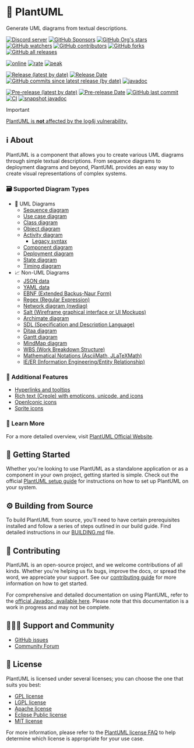 # 🌱 PlantUML

Generate UML diagrams from textual descriptions.

[![Discord server](https://img.shields.io/discord/1083727021328306236?color=5865F2&logo=discord&logoColor=white)](https://discord.gg/sXhzexAQGh)
[![GitHub Sponsors](https://img.shields.io/github/sponsors/plantuml?logo=github)](https://github.com/sponsors/plantuml/)
[![GitHub Org's stars](https://img.shields.io/github/stars/plantuml)](https://github.com/plantuml/plantuml/stargazers/)
[![GitHub watchers](https://img.shields.io/github/watchers/plantuml/plantuml)](https://github.com/plantuml/plantuml/watchers/)
[![GitHub contributors](https://img.shields.io/github/contributors-anon/plantuml/plantuml?color=blue)](https://github.com/plantuml/plantuml/graphs/contributors)
[![GitHub forks](https://img.shields.io/github/forks/plantuml/plantuml)](https://github.com/plantuml/plantuml/network/)
[![GitHub all releases](https://img.shields.io/sourceforge/dt/plantuml?color=blue)](https://github.com/plantuml/plantuml/releases)

[![online](https://img.shields.io/endpoint?url=https://www.plantuml.com/plantuml/badge)](https://www.plantuml.com/plantuml)
[![rate](https://img.shields.io/endpoint?url=https://www.plantuml.com/plantuml/rate)](https://www.plantuml.com/plantuml)
[![peak](https://img.shields.io/endpoint?url=https://www.plantuml.com/plantuml/rate?peak)](https://www.plantuml.com/plantuml)

[![Release (latest by date)](https://img.shields.io/github/v/release/plantuml/plantuml)](https://github.com/plantuml/plantuml/releases/latest)
[![Release Date](https://img.shields.io/github/release-date/plantuml/plantuml?color=blue)](https://github.com/plantuml/plantuml/releases/latest)
[![GitHub commits since latest release (by date)](https://img.shields.io/github/commits-since/plantuml/plantuml/latest)](https://github.com/plantuml/plantuml/commits/)
[![javadoc](https://javadoc.io/badge2/net.sourceforge.plantuml/plantuml-gplv2/javadoc.svg)](https://javadoc.io/doc/net.sourceforge.plantuml/plantuml-gplv2)

[![Pre-release (latest by date)](https://img.shields.io/github/v/release/plantuml/plantuml?color=chocolate&include_prereleases)](https://github.com/plantuml/plantuml/releases/tag/snapshot)
[![Pre-release Date](https://img.shields.io/github/release-date-pre/plantuml/plantuml?color=chocolate)](https://github.com/plantuml/plantuml/releases/tag/snapshot)
[![GitHub last commit](https://img.shields.io/github/last-commit/plantuml/plantuml?color=chocolate)](https://github.com/plantuml/plantuml/commits/)
[![CI](https://github.com/plantuml/plantuml/actions/workflows/ci.yml/badge.svg?color=chocolate)](https://github.com/plantuml/plantuml/actions/workflows/ci.yml)
[![snapshot javadoc](https://img.shields.io/badge/javadoc-snapshot-chocolate.svg?logo=github)](https://plantuml.github.io/plantuml/)

> [!IMPORTANT]
> [PlantUML is **not** affected by the log4j vulnerability.](https://github.com/plantuml/plantuml/issues/826)

## ℹ️ About

PlantUML is a component that allows you to create various UML diagrams through simple textual descriptions. From sequence diagrams to deployment diagrams and beyond, PlantUML provides an easy way to create visual representations of complex systems.

### 🗃️ Supported Diagram Types

- 🧩 UML Diagrams
  - [Sequence diagram](http://plantuml.com/sequence-diagram)
  - [Use case diagram](http://plantuml.com/use-case-diagram)
  - [Class diagram](http://plantuml.com/class-diagram)
  - [Object diagram](http://plantuml.com/object-diagram)
  - [Activity diagram](http://plantuml.com/activity-diagram-beta)
    - [Legacy syntax](http://plantuml.com/activity-diagram-legacy)
  - [Component diagram](http://plantuml.com/component-diagram)
  - [Deployment diagram](http://plantuml.com/deployment-diagram)
  - [State diagram](http://plantuml.com/state-diagram)
  - [Timing diagram](http://plantuml.com/timing-diagram)
- 📈 Non-UML Diagrams
  - [JSON data](http://plantuml.com/json)
  - [YAML data](http://plantuml.com/yaml)
  - [EBNF (Extended Backus-Naur Form)](http://plantuml.com/ebnf)
  - [Regex (Regular Expression)](http://plantuml.com/regex)
  - [Network diagram (nwdiag)](http://plantuml.com/nwdiag)
  - [Salt (Wireframe graphical interface or UI Mockups)](http://plantuml.com/salt)
  - [Archimate diagram](http://plantuml.com/archimate-diagram)
  - [SDL (Specification and Description Language)](http://plantuml.com/activity-diagram-beta#sdl)
  - [Ditaa diagram](http://plantuml.com/ditaa)
  - [Gantt diagram](http://plantuml.com/gantt-diagram)
  - [MindMap diagram](http://plantuml.com/mindmap-diagram)
  - [WBS (Work Breakdown Structure)](http://plantuml.com/wbs-diagram)
  - [Mathematical Notations (AsciiMath, JLaTeXMath)](http://plantuml.com/ascii-math)
  - [IE/ER (Information Engineering/Entity Relationship)](http://plantuml.com/ie-diagram)

### 📣 Additional Features

- [Hyperlinks and tooltips](http://plantuml.com/link)
- [Rich text (Creole) with emoticons, unicode, and icons](http://plantuml.com/creole)
- [OpenIconic icons](http://plantuml.com/openiconic)
- [Sprite icons](http://plantuml.com/sprite)

### 📖 Learn More

For a more detailed overview, visit [PlantUML Official Website](https://plantuml.com/).

## 🚀 Getting Started

Whether you're looking to use PlantUML as a standalone application or as a component in your own project, getting started is simple. Check out the official [PlantUML setup guide](https://plantuml.com/starting) for instructions on how to set up PlantUML on your system.

## ⚙️ Building from Source

To build PlantUML from source, you'll need to have certain prerequisites installed and follow a series of steps outlined in our build guide. Find detailed instructions in our [BUILDING.md](https://github.com/plantuml/plantuml/blob/master/BUILDING.md) file.

## 🧱 Contributing

PlantUML is an open-source project, and we welcome contributions of all kinds. Whether you're helping us fix bugs, improve the docs, or spread the word, we appreciate your support. See our [contributing guide](CONTRIBUTING.md) for more information on how to get started.

For comprehensive and detailed documentation on using PlantUML, refer to the [official Javadoc, available here](https://plantuml.github.io/plantuml/). Please note that this documentation is a work in progress and may not be complete. 

## 🧑‍🤝‍🧑 Support and Community

- [GitHub issues](https://github.com/plantuml/plantuml/issues/)
- [Community Forum](https://forum.plantuml.net/)

## 📃 License

PlantUML is licensed under several licenses; you can choose the one that suits you best:

- [GPL license](https://www.gnu.org/licenses/gpl-3.0.html)
- [LGPL license](https://www.gnu.org/licenses/lgpl-3.0.html)
- [Apache license](https://www.apache.org/licenses/LICENSE-2.0)
- [Eclipse Public license](https://www.eclipse.org/legal/epl-2.0/)
- [MIT license](https://opensource.org/licenses/MIT)

For more information, please refer to the [PlantUML license FAQ](https://plantuml.com/en/faq#ddbc9d04378ee462) to help determine which license is appropriate for your use case.


